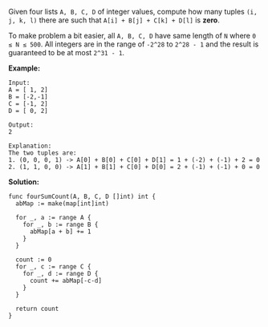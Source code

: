 Given four lists `A, B, C, D` of integer values, compute how many tuples `(i, j, k, l)` there are such that `A[i] + B[j] + C[k] + D[l]` is **zero**.

To make problem a bit easier, all `A, B, C, D` have same length of `N` where `0 ≤ N ≤ 500`. All integers are in the range of `-2^28` to `2^28 - 1` and the result is guaranteed to be at most `2^31 - 1`.

**Example:**

```
Input:
A = [ 1, 2]
B = [-2,-1]
C = [-1, 2]
D = [ 0, 2]

Output:
2

Explanation:
The two tuples are:
1. (0, 0, 0, 1) -> A[0] + B[0] + C[0] + D[1] = 1 + (-2) + (-1) + 2 = 0
2. (1, 1, 0, 0) -> A[1] + B[1] + C[0] + D[0] = 2 + (-1) + (-1) + 0 = 0
```

**Solution:**

```golang
func fourSumCount(A, B, C, D []int) int {
  abMap := make(map[int]int)

  for _, a := range A {
    for _, b := range B {
      abMap[a + b] += 1
    }
  }

  count := 0
  for _, c := range C {
    for _, d := range D {
      count += abMap[-c-d]
    }
  }

  return count
}
```
